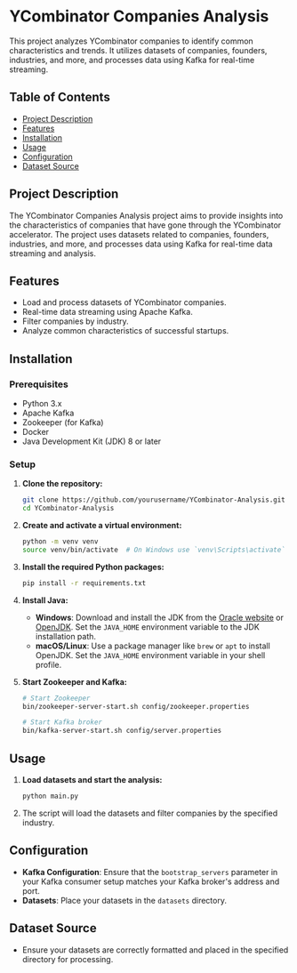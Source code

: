 # YCombinator Companies Analysis

This project analyzes YCombinator companies to identify common characteristics and trends. It utilizes datasets of companies, founders, industries, and more, and processes data using Kafka for real-time streaming.

## Table of Contents

- [Project Description](#project-description)
- [Features](#features)
- [Installation](#installation)
- [Usage](#usage)
- [Configuration](#configuration)
- [Dataset Source](#dataset-source)

## Project Description

The YCombinator Companies Analysis project aims to provide insights into the characteristics of companies that have gone through the YCombinator accelerator. The project uses datasets related to companies, founders, industries, and more, and processes data using Kafka for real-time data streaming and analysis.

## Features

- Load and process datasets of YCombinator companies.
- Real-time data streaming using Apache Kafka.
- Filter companies by industry.
- Analyze common characteristics of successful startups.

## Installation

### Prerequisites

- Python 3.x
- Apache Kafka
- Zookeeper (for Kafka)
- Docker
- Java Development Kit (JDK) 8 or later
### Setup

1. **Clone the repository:**

   ```bash
   git clone https://github.com/yourusername/YCombinator-Analysis.git
   cd YCombinator-Analysis
   ```

2. **Create and activate a virtual environment:**

   ```bash
   python -m venv venv
   source venv/bin/activate  # On Windows use `venv\Scripts\activate`
   ```

3. **Install the required Python packages:**

   ```bash
   pip install -r requirements.txt
   ```

4. **Install Java:**

   - **Windows**: Download and install the JDK from the [Oracle website](https://www.oracle.com/java/technologies/javase-jdk11-downloads.html) or [OpenJDK](https://openjdk.java.net/). Set the `JAVA_HOME` environment variable to the JDK installation path.
   - **macOS/Linux**: Use a package manager like `brew` or `apt` to install OpenJDK. Set the `JAVA_HOME` environment variable in your shell profile.

5. **Start Zookeeper and Kafka:**

   ```bash
   # Start Zookeeper
   bin/zookeeper-server-start.sh config/zookeeper.properties

   # Start Kafka broker
   bin/kafka-server-start.sh config/server.properties
   ```

## Usage

1. **Load datasets and start the analysis:**

   ```bash
   python main.py
   ```

2. The script will load the datasets and filter companies by the specified industry.

## Configuration

- **Kafka Configuration**: Ensure that the `bootstrap_servers` parameter in your Kafka consumer setup matches your Kafka broker's address and port.
- **Datasets**: Place your datasets in the `datasets` directory.

## Dataset Source

- Ensure your datasets are correctly formatted and placed in the specified directory for processing.

